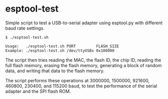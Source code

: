 # esptool-test

Simple script to test a USB-to-serial adapter using esptool.py 
with different baud rate settings.

```
$ ./esptool-test.sh 

Usage:   ./esptool-test.sh PORT         FLASH_SIZE
Example: ./esptool-test.sh /dev/ttyUSBx 0x100000
```

The script then tries reading the MAC, the flash ID, the chip ID, 
reading the full flash memory, erasing the flash memory, generating
a block of random data, and writing that data to the flash memory.

The script performs these operations at 3000000, 1500000, 921600, 
460800, 230400, and 115200 baud, to test the performance of the 
serial adapter and the SPI flash ROM.
